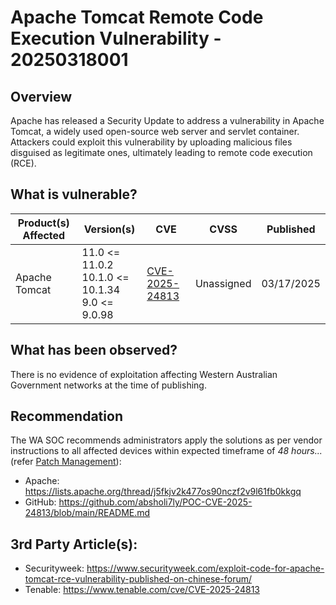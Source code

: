 # Apache Tomcat Remote Code Execution Vulnerability - 20250318001

## Overview

Apache has released a Security Update to address a vulnerability in Apache Tomcat, a widely used open-source web server and servlet container. Attackers could exploit this vulnerability by uploading malicious files disguised as legitimate ones, ultimately leading to remote code execution (RCE).

## What is vulnerable?

| Product(s) Affected | Version(s)                                                  | CVE                                                               | CVSS       | Published  |
| ------------------- | ----------------------------------------------------------- | ----------------------------------------------------------------- | ---------- | ---------- |
| Apache Tomcat       | 11.0 \<= 11.0.2 <br> 10.1.0 \<= 10.1.34 <br> 9.0 \<= 9.0.98 | [CVE-2025-24813](https://nvd.nist.gov/vuln/detail/CVE-2025-24813) | Unassigned | 03/17/2025 |

## What has been observed?

There is no evidence of exploitation affecting Western Australian Government networks at the time of publishing.

## Recommendation

The WA SOC recommends administrators apply the solutions as per vendor instructions to all affected devices within expected timeframe of *48 hours...* (refer [Patch Management](../guidelines/patch-management.md)):

- Apache: <https://lists.apache.org/thread/j5fkjv2k477os90nczf2v9l61fb0kkgq>
- GitHub: <https://github.com/absholi7ly/POC-CVE-2025-24813/blob/main/README.md>

## 3rd Party Article(s):

- Securityweek: <https://www.securityweek.com/exploit-code-for-apache-tomcat-rce-vulnerability-published-on-chinese-forum/>
- Tenable: https://www.tenable.com/cve/CVE-2025-24813
